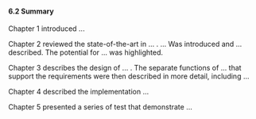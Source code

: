 #### 6.2 Summary

<!-- This is a summary of each chapter intro and summary -->

Chapter 1 introduced ...

Chapter 2 reviewed the state-of-the-art in ... . ... Was introduced and ... described. The potential for ... was highlighted.

Chapter 3 describes the design of ... . The separate functions of ... that support the requirements were then described in more detail, including ...

Chapter 4 described the implementation ...

Chapter 5 presented a series of test that demonstrate ...


